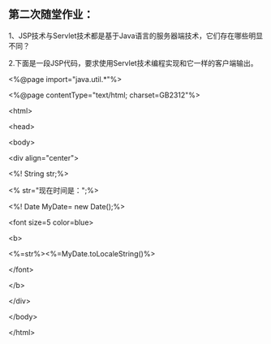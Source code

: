 第二次随堂作业：
--------------
1、JSP技术与Servlet技术都是基于Java语言的服务器端技术，它们存在哪些明显不同？

2.下面是一段JSP代码，要求使用Servlet技术编程实现和它一样的客户端输出。


<!-- expression.jsp文件代码-->



\<%@page import="java.util.*"%>

\<%@page contentType="text/html; charset=GB2312"%>

\<html>

\<head><title>声明和表达式使用示例</title></head>

\<body>

\<div align="center">

<%! String str;%>

<% str="现在时间是：";%>

<%! Date MyDate= new Date();%>

\<font size=5 color=blue>

\<b>

<%=str%><%=MyDate.toLocaleString()%>

\</font>

\</b>

\</div>

\</body>

\</html>
